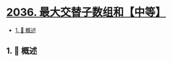 # [2036. 最大交替子数组和【中等】](https://github.com/tnotesjs/TNotes.leetcode/tree/main/notes/2036.%20%E6%9C%80%E5%A4%A7%E4%BA%A4%E6%9B%BF%E5%AD%90%E6%95%B0%E7%BB%84%E5%92%8C%E3%80%90%E4%B8%AD%E7%AD%89%E3%80%91)

<!-- region:toc -->

- [1. 📝 概述](#1--概述)

<!-- endregion:toc -->

## 1. 📝 概述
